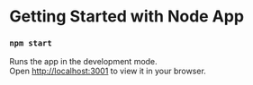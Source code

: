 # Getting Started with Node App

### `npm start`

Runs the app in the development mode.\
Open [http://localhost:3001](http://localhost:3001) to view it in your browser.